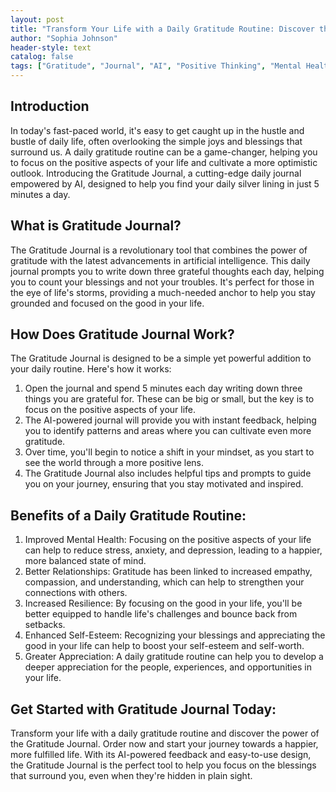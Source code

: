 ```yaml
---
layout: post
title: "Transform Your Life with a Daily Gratitude Routine: Discover the Power of Gratitude Journal"
author: "Sophia Johnson"
header-style: text
catalog: false
tags: ["Gratitude", "Journal", "AI", "Positive Thinking", "Mental Health"]
---
```


## Introduction
In today's fast-paced world, it's easy to get caught up in the hustle and bustle of daily life, often overlooking the simple joys and blessings that surround us. A daily gratitude routine can be a game-changer, helping you to focus on the positive aspects of your life and cultivate a more optimistic outlook. Introducing the Gratitude Journal, a cutting-edge daily journal empowered by AI, designed to help you find your daily silver lining in just 5 minutes a day.

## What is Gratitude Journal?
The Gratitude Journal is a revolutionary tool that combines the power of gratitude with the latest advancements in artificial intelligence. This daily journal prompts you to write down three grateful thoughts each day, helping you to count your blessings and not your troubles. It's perfect for those in the eye of life's storms, providing a much-needed anchor to help you stay grounded and focused on the good in your life.

## How Does Gratitude Journal Work?
The Gratitude Journal is designed to be a simple yet powerful addition to your daily routine. Here's how it works:
1. Open the journal and spend 5 minutes each day writing down three things you are grateful for. These can be big or small, but the key is to focus on the positive aspects of your life.
2. The AI-powered journal will provide you with instant feedback, helping you to identify patterns and areas where you can cultivate even more gratitude.
3. Over time, you'll begin to notice a shift in your mindset, as you start to see the world through a more positive lens.
4. The Gratitude Journal also includes helpful tips and prompts to guide you on your journey, ensuring that you stay motivated and inspired.

## Benefits of a Daily Gratitude Routine:
1. Improved Mental Health: Focusing on the positive aspects of your life can help to reduce stress, anxiety, and depression, leading to a happier, more balanced state of mind.
2. Better Relationships: Gratitude has been linked to increased empathy, compassion, and understanding, which can help to strengthen your connections with others.
3. Increased Resilience: By focusing on the good in your life, you'll be better equipped to handle life's challenges and bounce back from setbacks.
4. Enhanced Self-Esteem: Recognizing your blessings and appreciating the good in your life can help to boost your self-esteem and self-worth.
5. Greater Appreciation: A daily gratitude routine can help you to develop a deeper appreciation for the people, experiences, and opportunities in your life.

## Get Started with Gratitude Journal Today:
Transform your life with a daily gratitude routine and discover the power of the Gratitude Journal. Order now and start your journey towards a happier, more fulfilled life. With its AI-powered feedback and easy-to-use design, the Gratitude Journal is the perfect tool to help you focus on the blessings that surround you, even when they're hidden in plain sight.